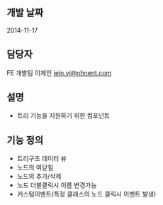 ## 개발 날짜
2014-11-17

## 담당자
FE 개발팀 이제인 <jein.yi@nhnent.com>

## 설명
- 트리 기능을 지원하기 위한 컴포넌트

## 기능 정의
- 트리구조 데이터 뷰
- 노드의 여닫힘
- 노드의 추가/삭제
- 노드 더블클릭시 이름 변경가능
- 커스텀이벤트(특정 클래스의 노드 클릭시 이벤트 발생)
